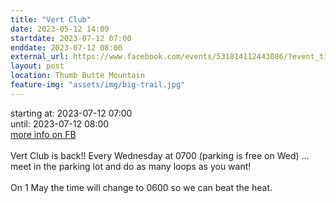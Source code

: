 ```yaml
---
title: "Vert Club"
date: 2023-05-12 14:09
startdate: 2023-07-12 07:00
enddate: 2023-07-12 08:00
external_url: https://www.facebook.com/events/531814112443086/?event_time_id=531814155776415
layout: post
location: Thumb Butte Mountain
feature-img: "assets/img/big-trail.jpg"
---
```


starting at: 2023-07-12 07:00<br>until: 2023-07-12 08:00<br><a href="https://www.facebook.com/events/531814112443086/?event_time_id=531814155776415">more info on FB</a><br><br>Vert Club is back!! Every Wednesday at 0700 (parking is free on Wed) … meet in the parking lot and do as many loops as you want!<br>
  <br>
  On 1 May the time will change to 0600 so we can beat the heat.<br>
  <br>
  
